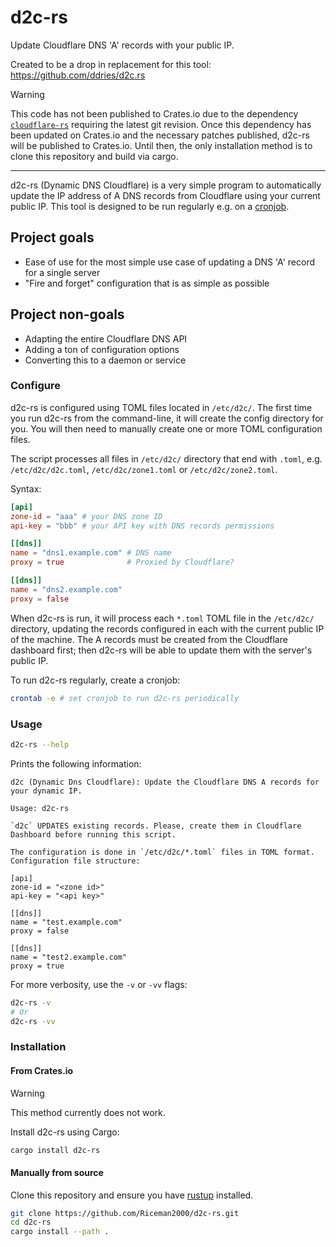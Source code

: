 # d2c-rs

Update Cloudflare DNS 'A' records with your public IP.

Created to be a drop in replacement for this tool: https://github.com/ddries/d2c.rs

> [!WARNING]  
> This code has not been published to Crates.io due to the dependency [`cloudflare-rs`](https://github.com/cloudflare/cloudflare-rs) requiring the latest git revision. 
> Once this dependency has been updated on Crates.io and the necessary patches published, d2c-rs will be published to Crates.io.
> Until then, the only installation method is to clone this repository and build via cargo.

---

d2c-rs (Dynamic DNS Cloudflare) is a very simple program to automatically update the IP address of A DNS records from Cloudflare using your current public IP. This tool is designed to be run regularly e.g. on a [cronjob](https://en.wikipedia.org/wiki/Cron).

## Project goals 
- Ease of use for the most simple use case of updating a DNS 'A' record for a single server
- "Fire and forget" configuration that is as simple as possible

## Project non-goals
- Adapting the entire Cloudflare DNS API
- Adding a ton of configuration options 
- Converting this to a daemon or service

### Configure

d2c-rs is configured using TOML files located in `/etc/d2c/`. The first time you run d2c-rs from the command-line, it will create the config directory for you. You will then need to manually create one or more TOML configuration files.

The script processes all files in `/etc/d2c/` directory that end with `.toml`, e.g. `/etc/d2c/d2c.toml`, `/etc/d2c/zone1.toml` or `/etc/d2c/zone2.toml`.

Syntax:

```toml
[api]
zone-id = "aaa" # your DNS zone ID
api-key = "bbb" # your API key with DNS records permissions

[[dns]]
name = "dns1.example.com" # DNS name
proxy = true              # Proxied by Cloudflare?

[[dns]]
name = "dns2.example.com"
proxy = false
```

When d2c-rs is run, it will process each `*.toml` TOML file in the `/etc/d2c/` directory, updating the records configured in each with the current public IP of the machine. The A records must be created from the Cloudflare dashboard first; then d2c-rs will be able to update them with the server's public IP. 

To run d2c-rs regularly, create a cronjob:

```sh
crontab -e # set cronjob to run d2c-rs periodically
```

### Usage
```sh
d2c-rs --help
```
Prints the following information:

```
d2c (Dynamic Dns Cloudflare): Update the Cloudflare DNS A records for your dynamic IP.

Usage: d2c-rs

`d2c` UPDATES existing records. Please, create them in Cloudflare Dashboard before running this script.

The configuration is done in `/etc/d2c/*.toml` files in TOML format.
Configuration file structure:

[api]
zone-id = "<zone id>"
api-key = "<api key>"

[[dns]]
name = "test.example.com"
proxy = false

[[dns]]
name = "test2.example.com"
proxy = true
```

For more verbosity, use the `-v` or `-vv` flags:

```sh 
d2c-rs -v
# Or
d2c-rs -vv
```

### Installation

#### From Crates.io

> [!WARNING]  
> This method currently does not work.

Install d2c-rs using Cargo:

```sh
cargo install d2c-rs
```

#### Manually from source

Clone this repository and ensure you have [rustup](https://rustup.rs/) installed.

```sh 
git clone https://github.com/Riceman2000/d2c-rs.git
cd d2c-rs
cargo install --path .
```
